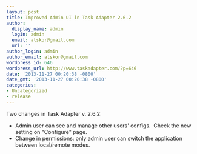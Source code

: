 ```yaml
---
layout: post
title: Improved Admin UI in Task Adapter 2.6.2
author:
  display_name: admin
  login: admin
  email: alskor@gmail.com
  url: ''
author_login: admin
author_email: alskor@gmail.com
wordpress_id: 646
wordpress_url: http://www.taskadapter.com/?p=646
date: '2013-11-27 00:20:38 -0800'
date_gmt: '2013-11-27 00:20:38 -0800'
categories:
- Uncategorized
- release
---
```

<p>Two changes in Task Adapter v. 2.6.2:</p>
<ul>
<li>Admin user can see and manage other users' configs. &nbsp;Check the new setting on "Configure" page.</li>
<li>Change in permissions: only admin user can switch the application between local/remote modes.</li><br />
</ul><br />
&nbsp;</p>
